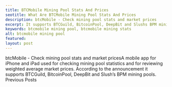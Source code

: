 ```yaml
---
title: BTCMobile Mining Pool Stats And Prices
seotitle: What Are BTCMobile Mining Pool Stats And Prices
description: btcMobile - Check mining pool stats and market prices
excerpt: It supports BTCGuild, BitcoinPool, DeepBit and Slushs BPM mining pools.
keywords: btcmobile mining pool, btcmobile mining stats
alt: btcmobile mining pool
featured: 
layout: post
---
```

btcMobile - Check mining pool stats and market pricesA mobile app for iPhone and iPad used for checking mining pool statistics and for reviewing weighted average market prices.
According to the announcement it supports BTCGuild, BitcoinPool, DeepBit and Slush’s BPM mining pools.
Previous Posts
